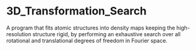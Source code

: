 # 3D_Transformation_Search
A program that fits atomic structures into density maps keeping the high-resolution structure rigid,
by performing an exhaustive search over all rotational and translational degrees of freedom in Fourier space.
